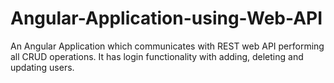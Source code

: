 # Angular-Application-using-Web-API
An Angular Application which communicates with REST web API performing all CRUD operations. It has login functionality with adding, deleting and updating users.
